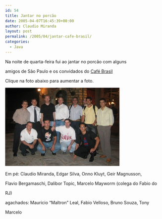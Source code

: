 ```yaml
---
id: 54
title: Jantar no porcão
date: 2005-04-07T16:45:39+00:00
author: Claudio Miranda
layout: post
permalink: /2005/04/jantar-cafe-brasil/
categories:
  - Java
---
```

Na noite de quarta-feira fui ao jantar no porc&atilde;o com alguns
  
amigos de S&atilde;o Paulo e os convidados do <a target="_blank"
href="http://cafebrasil.soujava.org.br/">Caf&eacute; Brasil</a>

Clique na foto abaixo para aumentar a foto.
  
<a href="/resources/claudio/IMG_0090_large.jpg" target="_blank"><img
alt="Cafe Brasil - Jantar" src="/resources/claudio/IMG_0090_sm.jpg"
style="border: 0px solid ; width: 369px; height: 253px;" /></a>

Em p&eacute;: Claudio Miranda, Edgar Silva, Onno Kluyt, Geir Magnusson,
  
Flavio Bergamaschi, Dalibor Topic, Marcelo Mayworm (colega do Fabio do
  
RJ)
  
agachados: Mauricio &#8220;Maltron&#8221; Leal, Fabio Velloso, Bruno Souza, Tony
  
Marcelo
